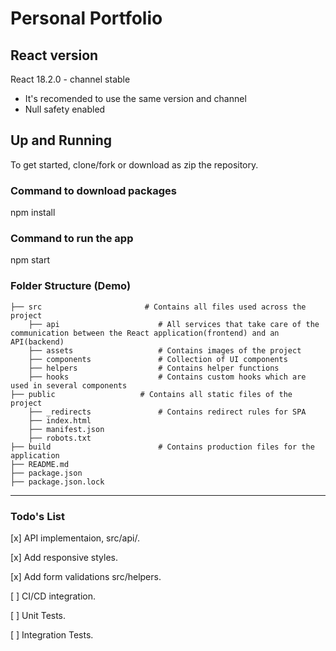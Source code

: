 # Personal Portfolio

## React version

React 18.2.0 - channel stable  

* It's recomended to use the same version and channel
* Null safety enabled

## Up and Running

To get started, clone/fork or download as zip the repository.

### Command to download packages

  npm install

### Command to run the app

  npm start

### Folder Structure (Demo)

    ├── src                       # Contains all files used across the project  
        ├── api                      # All services that take care of the communication between the React application(frontend) and an API(backend)
        ├── assets                   # Contains images of the project 
        ├── components               # Collection of UI components
        ├── helpers                  # Contains helper functions
        ├── hooks                    # Contains custom hooks which are used in several components         
    ├── public                   # Contains all static files of the project
        ├── _redirects               # Contains redirect rules for SPA
        ├── index.html               
        ├── manifest.json            
        ├── robots.txt               
    ├── build                        # Contains production files for the application
    ├── README.md   
    ├── package.json
    ├── package.json.lock

------

### Todo's List

[x] API implementaion, src/api/.

[x] Add responsive styles.

[x] Add form validations src/helpers.

[ ] CI/CD integration.

[ ] Unit Tests.

[ ] Integration Tests.
